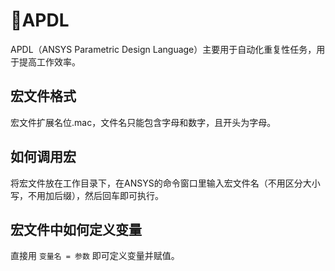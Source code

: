 # :memo:APDL
APDL（ANSYS Parametric Design Language）主要用于自动化重复性任务，用于提高工作效率。

## 宏文件格式
宏文件扩展名位.mac，文件名只能包含字母和数字，且开头为字母。

## 如何调用宏
将宏文件放在工作目录下，在ANSYS的命令窗口里输入宏文件名（不用区分大小写，不用加后缀），然后回车即可执行。

## 宏文件中如何定义变量
直接用 `变量名 = 参数` 即可定义变量并赋值。
